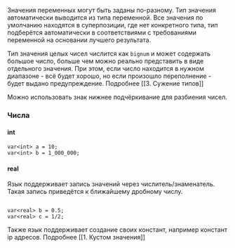 
Значения переменных могут быть заданы по-разному.
Тип значения автоматически выводится из типа переменной.
Все значения по умолчанию находятся в суперпозиции,
где нет конкретного типа, тип подберётся автоматически 
в соответствиями с требованиями переменной на основании
лучшего результата.

Тип значения целых чисел числится как `bignum` и может
содержать большое число, больше чем можно реально 
представить в виде отдельного значения.
При этом, если число находится в нужном диапазоне - 
всё будет хорошо, но если произошло переполнение -
будет выдано предупреждение. Подробнее [[3. Сужение типов]]

Можно использовать знак нижнее подчёркивание для разбиения чисел.
### Числа
#### int
```
var<int> a = 10;
var<int> b = 1_000_000;
```
#### real
Язык поддерживает запись значений через числитель/знаменатель.
Такая запись приведётся к ближайшему дробному числу.
```

var<real> b = 0.5;
var<real> c = 1/2;
```

Также язык поддерживает создание своих констант, например 
констант ip адресов. Подробнее [[1. Кустом значения]]
